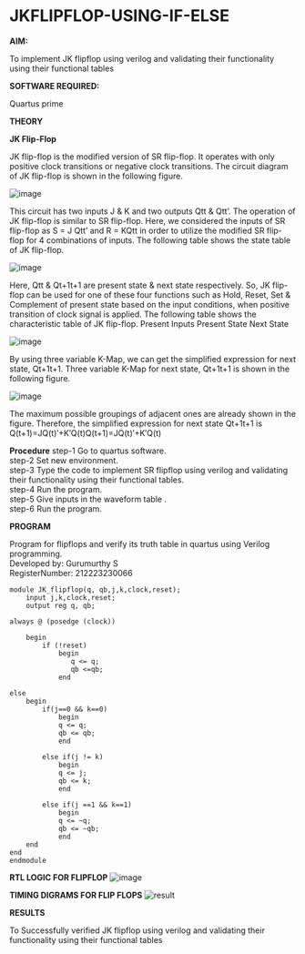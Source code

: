 # JKFLIPFLOP-USING-IF-ELSE

**AIM:** 

To implement  JK flipflop using verilog and validating their functionality using their functional tables

**SOFTWARE REQUIRED:**

Quartus prime

**THEORY**

**JK Flip-Flop**

JK flip-flop is the modified version of SR flip-flop. It operates with only positive clock transitions or negative clock transitions. The circuit diagram of JK flip-flop is shown in the following figure.

![image](https://github.com/naavaneetha/JKFLIPFLOP-USING-IF-ELSE/assets/154305477/a649c30b-232b-4558-b188-fd6c09845180)


This circuit has two inputs J & K and two outputs Qtt & Qtt’. The operation of JK flip-flop is similar to SR flip-flop. Here, we considered the inputs of SR flip-flop as S = J Qtt’ and R = KQtt in order to utilize the modified SR flip-flop for 4 combinations of inputs. The following table shows the state table of JK flip-flop.

![image](https://github.com/naavaneetha/JKFLIPFLOP-USING-IF-ELSE/assets/154305477/c4360742-e8a8-4937-b089-c46c0433f9a3)

 
Here, Qtt & Qt+1t+1 are present state & next state respectively. So, JK flip-flop can be used for one of these four functions such as Hold, Reset, Set & Complement of present state based on the input conditions, when positive transition of clock signal is applied. The following table shows the characteristic table of JK flip-flop. Present Inputs Present State Next State
 
![image](https://github.com/naavaneetha/JKFLIPFLOP-USING-IF-ELSE/assets/154305477/6c275261-a6d5-4c37-a3a7-1e88ca11c4cd)

By using three variable K-Map, we can get the simplified expression for next state, Qt+1t+1. Three variable K-Map for next state, Qt+1t+1 is shown in the following figure.
 
![image](https://github.com/naavaneetha/JKFLIPFLOP-USING-IF-ELSE/assets/154305477/5174f41b-0ce0-4329-a372-6d1943ea6673)

The maximum possible groupings of adjacent ones are already shown in the figure. Therefore, the simplified expression for next state Qt+1t+1 is Q(t+1)=JQ(t)′+K′Q(t)Q(t+1)=JQ(t)′+K′Q(t)

**Procedure**
step-1 Go to quartus software. <br>
step-2 Set new environment. <br>
step-3 Type the code to implement SR flipflop using verilog and validating their functionality using their functional tables.  <br>
step-4 Run the program.  <br>
step-5 Give inputs in the waveform table .  <br>
step-6 Run the program. <br>

**PROGRAM**

Program for flipflops and verify its truth table in quartus using Verilog programming. <br>
Developed by: Gurumurthy S <br>
RegisterNumber: 212223230066 <br>
```
module JK_flipflop(q, qb,j,k,clock,reset);
    input j,k,clock,reset;
    output reg q, qb;
	 
always @ (posedge (clock))

    begin 
        if (!reset)
            begin
               q <= q;
               qb <=qb;
            end   
        
else
	begin 
		if(j==0 && k==0)
			begin 
			q <= q;
			qb <= qb;
			end
		
		else if(j != k)
			begin
			q <= j;
			qb <= k;
			end
			
		else if(j ==1 && k==1)
			begin
			q <= ~q;
			qb <= ~qb;
			end 
	end		
end      
endmodule
```

**RTL LOGIC FOR FLIPFLOP**
![image](https://github.com/Gurumurthys1/JKFLIPFLOP-USING-IF-ELSE/assets/163425568/97e3c9f1-3986-49dc-9af1-7b75f6776bea)


**TIMING DIGRAMS FOR FLIP FLOPS**
![result](https://github.com/Gurumurthys1/JKFLIPFLOP-USING-IF-ELSE/assets/163425568/ccc67027-d521-4ab6-932e-005f298ac704)


**RESULTS**

To Successfully verified JK flipflop using verilog and validating their functionality using their functional tables
